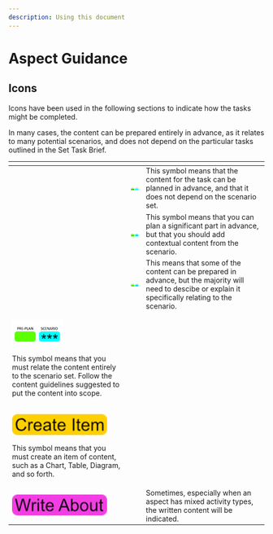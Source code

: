 ```yaml
---
description: Using this document
---
```


# Aspect Guidance

## Icons

Icons have been used in the following sections to indicate how the tasks might be completed.

In many cases, the content can be prepared entirely in advance, as it relates to many potential scenarios, and does not depend on the particular tasks outlined in the Set Task Brief.

<table data-view="cards"><thead><tr><th></th><th></th><th></th></tr></thead><tbody><tr><td></td><td><img src=".gitbook/assets/image (170).png" alt="" data-size="original"></td><td>This symbol means that the content for the task can be planned in advance, and that it does not depend on the scenario set.</td></tr><tr><td></td><td><img src=".gitbook/assets/image (175).png" alt="" data-size="original"></td><td>This symbol means that you can plan a significant part in advance, but that you should add contextual content from the scenario.</td></tr><tr><td></td><td><img src=".gitbook/assets/image (171).png" alt="" data-size="original"></td><td>This means that some of the content can be prepared in advance, but the majority will need to descibe or explain it specifically relating to the scenario.</td></tr><tr><td><p><img src=".gitbook/assets/image (172).png" alt="" data-size="original"></p><p></p><p>This symbol means that you must relate the content entirely to the scenario set. Follow the content guidelines suggested to put the content into scope.</p></td><td></td><td></td></tr><tr><td><p><img src=".gitbook/assets/image (173).png" alt="" data-size="original"></p><p></p><p>This symbol means that you must create an item of content, such as a Chart, Table, Diagram, and so forth.</p></td><td></td><td></td></tr><tr><td><img src=".gitbook/assets/image (116).png" alt="" data-size="original"></td><td></td><td>Sometimes, especially when an aspect has mixed activity types, the written content will be indicated.</td></tr></tbody></table>

